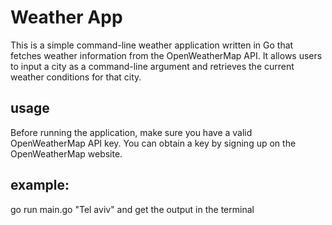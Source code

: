 # Weather App
This is a simple command-line weather application written in Go that fetches weather information from the OpenWeatherMap API. It allows users to input a city as a command-line argument and retrieves the current weather conditions for that city.

## usage
Before running the application, make sure you have a valid OpenWeatherMap API key. You can obtain a key by signing up on the OpenWeatherMap website.

## example:
go run main.go "Tel aviv"
and get the output in the terminal
